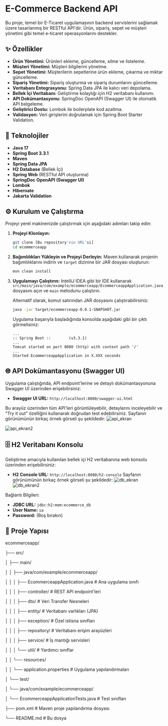 # E-Commerce Backend API

Bu proje, temel bir E-Ticaret uygulamasının backend servislerini sağlamak üzere tasarlanmış bir RESTful API'dir. Ürün, sipariş, sepet ve müşteri yönetimi gibi temel e-ticaret operasyonlarını destekler.

## ✨ Özellikler

* **Ürün Yönetimi:** Ürünleri ekleme, güncelleme, silme ve listeleme.
* **Müşteri Yönetimi:** Müşteri bilgilerini yönetme.
* **Sepet Yönetimi:** Müşterilerin sepetlerine ürün ekleme, çıkarma ve miktar güncelleme.
* **Sipariş Yönetimi:** Sipariş oluşturma ve sipariş durumlarını güncelleme.
* **Veritabanı Entegrasyonu:** Spring Data JPA ile kalıcı veri depolama.
* **Bellek İçi Veritabanı:** Geliştirme kolaylığı için H2 veritabanı kullanımı.
* **API Dokümantasyonu:** SpringDoc OpenAPI (Swagger UI) ile otomatik API belgeleme.
* **Geliştirici Dostu:** Lombok ile boilerplate kod azaltma.
* **Validasyon:** Veri girişlerini doğrulamak için Spring Boot Starter Validation.

## 🚀 Teknolojiler

* **Java 17**
* **Spring Boot 3.3.1**
* **Maven**
* **Spring Data JPA**
* **H2 Database** (Bellek İçi)
* **Spring Web** (RESTful API oluşturma)
* **SpringDoc OpenAPI (Swagger UI)**
* **Lombok**
* **Hibernate**
* **Jakarta Validation**

## ⚙️ Kurulum ve Çalıştırma

Projeyi yerel makinenizde çalıştırmak için aşağıdaki adımları takip edin:

1.  **Projeyi Klonlayın:**
    ```bash
    git clone [Bu repository'nin URL'si]
    cd ecommerceapp
    ```
2.  **Bağımlılıkları Yükleyin ve Projeyi Derleyin:**
    Maven kullanarak projenin bağımlılıklarını indirin ve `target` dizinine bir JAR dosyası oluşturun:
    ```bash
    mvn clean install
    ```
3.  **Uygulamayı Çalıştırın:**
    IntelliJ IDEA gibi bir IDE kullanarak `src/main/java/com/example/ecommerceapp/EcommerceappApplication.java` dosyasını açın ve `main` metodunu çalıştırın.

    Alternatif olarak, komut satırından JAR dosyasını çalıştırabilirsiniz:
    ```bash
    java -jar target/ecommerceapp-0.0.1-SNAPSHOT.jar
    ```

    Uygulama başarıyla başladığında konsolda aşağıdaki gibi bir çıktı görmelisiniz:
    ```
    ...
    :: Spring Boot ::        (v3.3.1)
    ...
    Tomcat started on port 8080 (http) with context path '/'
    ...
    Started EcommerceappApplication in X.XXX seconds
    ```

## 🌐 API Dokümantasyonu (Swagger UI)

Uygulama çalıştığında, API endpoint'lerine ve detaylı dokümantasyonuna Swagger UI üzerinden erişebilirsiniz:

* **Swagger UI URL:** `http://localhost:8080/swagger-ui.html`

Bu arayüz üzerinden tüm API'leri görüntüleyebilir, detaylarını inceleyebilir ve "Try it out" özelliğini kullanarak doğrudan test edebilirsiniz.
Sayfanın görünümünün birkaç örnek görseli şu şekildedir:
![api_ekran](https://github.com/user-attachments/assets/30acd1c0-ca5d-448f-a736-560a351eac6b)

![api_ekran2](https://github.com/user-attachments/assets/1cf897b2-73fc-4796-8bb2-5e43b2082cdf)


## 🗄️ H2 Veritabanı Konsolu

Geliştirme amacıyla kullanılan bellek içi H2 veritabanına web konsolu üzerinden erişebilirsiniz:

* **H2 Console URL:** `http://localhost:8080/h2-console`
Sayfanın görünümünün birkaç örnek görseli şu şekildedir:
![db_ekran](https://github.com/user-attachments/assets/a26964be-3387-4bf7-bc09-02516bf3b241)
![db_ekran2](https://github.com/user-attachments/assets/63085418-5d71-4e26-b691-d9e353feae46)

Bağlantı Bilgileri:
* **JDBC URL:** `jdbc:h2:mem:ecommerce_db`
* **User Name:** `sa`
* **Password:** (Boş bırakın)

## 📂 Proje Yapısı
ecommerceapp/

├── src/

│   ├── main/

│   │   ├── java/com/example/ecommerceapp/

│   │   │   ├── EcommerceappApplication.java      # Ana uygulama sınıfı

│   │   │   ├── controller/                     # REST API endpoint'leri

│   │   │   ├── dto/                            # Veri Transfer Nesneleri

│   │   │   ├── entity/                         # Veritabanı varlıkları (JPA)

│   │   │   ├── exception/                      # Özel istisna sınıfları

│   │   │   ├── repository/                     # Veritabanı erişim arayüzleri

│   │   │   ├── service/                        # İş mantığı servisleri

│   │   │   └── util/                           # Yardımcı sınıflar

│   │   └── resources/

│   │       └── application.properties          # Uygulama yapılandırmaları

│   └── test/

│       └── java/com/example/ecommerceapp/

│           └── EcommerceappApplicationTests.java # Test sınıfları

├── pom.xml                                     # Maven proje yapılandırma dosyası

└── README.md # Bu dosya


